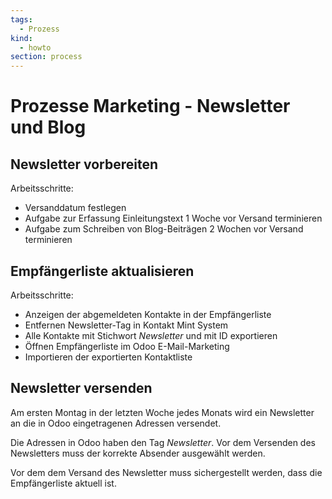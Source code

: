 ```yaml
---
tags:
  - Prozess
kind:
  - howto
section: process
---
```

# Prozesse Marketing - Newsletter und Blog

## Newsletter vorbereiten

Arbeitsschritte:
* Versanddatum festlegen
* Aufgabe zur Erfassung Einleitungstext 1 Woche vor Versand terminieren
* Aufgabe zum Schreiben von Blog-Beiträgen 2 Wochen vor Versand terminieren

## Empfängerliste aktualisieren

Arbeitsschritte:
* Anzeigen der abgemeldeten Kontakte in der Empfängerliste
* Entfernen Newsletter-Tag in Kontakt Mint System
* Alle Kontakte mit Stichwort *Newsletter* und mit ID exportieren
* Öffnen Empfängerliste im Odoo E-Mail-Marketing
* Importieren der exportierten Kontaktliste

## Newsletter versenden

Am ersten Montag in der letzten Woche jedes Monats wird ein Newsletter an die in Odoo eingetragenen Adressen versendet.

Die Adressen in Odoo haben den Tag *Newsletter*. Vor dem Versenden des Newsletters muss der korrekte Absender ausgewählt werden.

Vor dem dem Versand des Newsletter muss sichergestellt werden, dass die Empfängerliste aktuell ist.